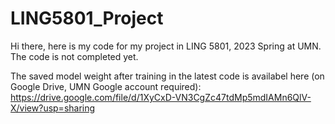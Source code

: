 # LING5801_Project

Hi there, here is my code for my project in LING 5801, 2023 Spring at UMN. The code is not completed yet.

The saved model weight after training in the latest code is availabel here (on Google Drive, UMN Google account required):
https://drive.google.com/file/d/1XyCxD-VN3CgZc47tdMp5mdIAMn6QlV-X/view?usp=sharing
